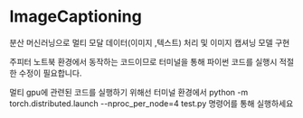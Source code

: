 # ImageCaptioning

분산 머신러닝으로 멀티 모달 데이터(이미지 ,텍스트) 처리 및 이미지 캡셔닝 모델 구현 

주피터 노트북 환경에서 동작하는 코드이므로 터미널을 통해 파이썬 코드를 실행시 적절한 수정이 필요합니다.

멀티 gpu에 관련된 코드를 실행하기 위해선 터미널 환경에서 
python -m torch.distributed.launch --nproc_per_node=4 test.py  명령어를 통해 실행하세요
